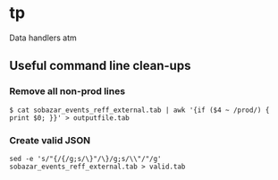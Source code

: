 tp
==

Data handlers atm

## Useful command line clean-ups

### Remove all non-prod lines

`$ cat sobazar_events_reff_external.tab | awk '{if ($4 ~ /prod/) { print $0; }}' > outputfile.tab`

### Create valid JSON

`sed -e 's/"{/{/g;s/\}"/\}/g;s/\\"/"/g' sobazar_events_reff_external.tab > valid.tab`
